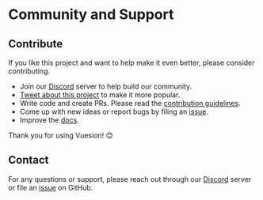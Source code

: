 # Community and Support

## Contribute

If you like this project and want to help make it even better, please consider contributing.

- Join our [Discord](https://discord.gg/59x5cg2) server to help build our community.
- [Tweet about this project](https://twitter.com/intent/tweet?text=I%20used%20%40vuesion1%20for%20my%20project%20and%20I%20really%20enjoyed%20it%20you%20should%20give%20it%20a%20try!&url=https://github.com/vuesion/vuesion&via=vuesion1&hashtags=vuesion,VueJS,NuxtJs,vue,nuxt) to make it more popular.
- Write code and create PRs. Please read the [contribution guidelines](https://github.com/vuesion/vuesion/blob/master/CONTRIBUTING.md).
- Come up with new ideas or report bugs by filing an [issue](https://github.com/vuesion/vuesion/issues/new).
- Improve the [docs](https://github.com/vuesion/docs).

Thank you for using Vuesion! 😊

## Contact

For any questions or support, please reach out through our [Discord](https://discord.gg/59x5cg2) server
or file an [issue](https://github.com/vuesion/vuesion/issues/new) on GitHub.
